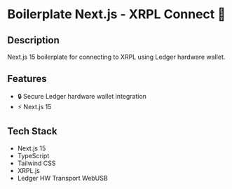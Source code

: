 # Boilerplate Next.js - XRPL Connect 🚀

## Description

Next.js 15 boilerplate for connecting to XRPL using Ledger hardware wallet.

## Features

- 🔒 Secure Ledger hardware wallet integration
- ⚡ Next.js 15


## Tech Stack

- Next.js 15
- TypeScript
- Tailwind CSS
- XRPL.js
- Ledger HW Transport WebUSB
